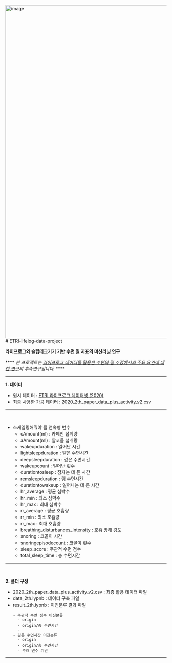 <img width="1040" alt="image" src="https://github.com/whatareyoudoingz/DeepSleep_project/assets/108795647/3301d76e-548d-49a1-8708-fe7144ec74ce"># ETRI-lifelog-data-project

**라이프로그와 슬립테크기기 기반 수면 질 지표의 머신러닝 연구**

**** *본 프로젝트는 [라이프로그 데이터를 활용한 수면의 질 추정에서의 주요 요인에 대한 연구](https://github.com/amthreeh/ETRI-lifelog-data-project)의 후속연구입니다.* ****

----

**1. 데이터**
- 원시 데이터 : [ETRI 라이프로그 데이터셋 (2020)](https://nanum.etri.re.kr/share/schung1/ETRILifelogDataset2020?lang=ko_KR)
- 최종 사용한 가공 데이터 : 2020_2th_paper_data_plus_activity_v2.csv
----

<br/>

- 스케일링해줘야 될 연속형 변수
    - cAmount(ml) : 카페인 섭취량
    - aAmount(ml) : 알코올 섭취량
    - wakeupduration : 일어난 시간
    - lightsleepduration : 얕은 수면시간
    - deepsleepduration : 깊은 수면시간
    - wakeupcount : 일어난 횟수
    - durationtosleep : 잠자는 데 든 시간
    - remsleepduration : 램 수면시간
    - durationtowakeup : 일어나는 데 든 시간
    - hr_average : 평균 심박수
    - hr_min : 최소 심박수
    - hr_max : 최대 심박수
    - rr_average : 평균 호흡량
    - rr_min : 최소 호흡량
    - rr_max : 최대 호흡량
    - breathing_disturbances_intensity : 호흡 방해 강도
    - snoring : 코골이 시간
    - snoringepisodecount : 코골이 횟수
    - sleep_score : 주관적 수면 점수
    - total_sleep_time : 총 수면시간
----

<br/>

**2. 폴더 구성**
- 2020_2th_paper_data_plus_activity_v2.csv : 최종 활용 데이터 파일
- data_2th.iypnb : 데이터 구축 파일
- result_2th.iypnb : 이진분류 결과 파일
  ```
  - 주관적 수면 점수 이진분류
    - origin
    - origin/총 수면시간
    - 
  - 깊은 수면시간 이진분류
    - origin
    - origin/총 수면시간
    - 주요 변수 기반
    ```
----

<br/>
